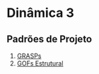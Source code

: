# Dinâmica 3

## Padrões de Projeto

1. [GRASPs](../05-padroes-de-projeto/GRASPs.md)
2. [GOFs Estrutural](../05-padroes-de-projeto/GOFs/GOFs-estruturais.md)

